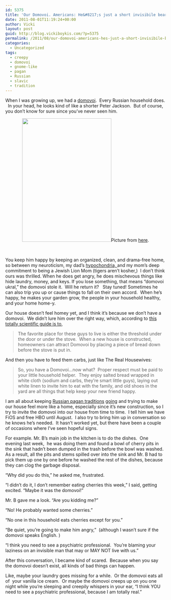 ```yaml
---
id: 5375
title: 'Our Domovoi. Americans: He&#8217;s just a short invisibile bearded dude that lives in your home, no biggie.'
date: 2011-08-01T11:19:24+00:00
author: Vicki
layout: post
guid: http://blog.vickiboykis.com/?p=5375
permalink: /2011/08/our-domovoi-americans-hes-just-a-short-invisibile-bearded-dude-that-lives-in-your-home-no-biggie/
categories:
  - Uncategorized
tags:
  - creepy
  - domovoi
  - gnome-like
  - pagan
  - Russian
  - slavic
  - tradition
---
```

When I was growing up, we had a <a href="http://en.wikipedia.org/wiki/Domovoi" target="_blank">domovoi</a>.  Every Russian household does.   In your head, he looks kind of like a shorter Peter Jackson.  But of course, you don&#8217;t know for sure since you&#8217;ve never seen him.

<p style="text-align: center;">
  <a href="http://blog.vickiboykis.com/wp-content/uploads/2011/07/domovoi.gif"><img class="aligncenter size-full wp-image-5376" title="domovoi" src="http://blog.vickiboykis.com/wp-content/uploads/2011/07/domovoi.gif" alt="" width="280" height="388" /></a>Picture from <a href="http://www.slavic.pitt.edu/" target="_blank">here</a>.
</p>

&nbsp;

You keep him happy by keeping an organized, clean, and drama-free home, so between my neuroticism, my dad&#8217;s <a href="http://blog.vickiboykis.com/2011/03/23/the-world-is-going-crazy-so-hopefully-reading-about-my-radon-problems-will-cheer-you-up/" target="_blank">hypochondria, </a>and my mom&#8217;s deep commitment to being a Jewish Lion Mom (tigers aren&#8217;t kosher,)  I don&#8217;t think ours was thrilled. When he does get angry, he does mischevous things like hide laundry, money, and keys. If you lose something, that means &#8220;domovoi ukral,&#8221; the domovoi stole it.  Will he return it?   Stay tuned! Sometimes he can also trip you up or cause things to fall on their own accord.  When he&#8217;s happy, he makes your garden grow, the people in your household healthy, and your home home-y.

Our house doesn&#8217;t feel homey yet, and I think it&#8217;s because we don&#8217;t have a domovoi.  We didn&#8217;t lure him over the right way, which, according to <a href="http://themagicalbuffet.com/blog1/2006/10/31/mommys-little-helper-the-domovoi/" target="_blank">this totally scientific guide is to</a>,

> The favorite place for these guys to live is either the threshold under the door or under the stove.  When a new house is constructed, homeowners can attract Domovoi by placing a piece of bread down before the stove is put in.

And then you have to feed them carbs, just like The Real Housewives:

> So, you have a Domovoi…now what?  Proper respect must be paid to your little household helper.  They enjoy salted bread wrapped in white cloth (sodium and carbs, they’re smart little guys), laying out white linen to invite him to eat with the family, and old shoes in the yard are all things that help keep your new friend happy.

I am all about keeping <a href="http://en.wikipedia.org/wiki/Slavic_mythology" target="_blank">Russian pagan traditions</a> <a href="http://www.wcprr.org/pdf/JAN06/JAN061220.pdf" target="_blank">going</a> and trying to make our house feel more like a home, especially since it&#8217;s new construction, so I try to invite the domovoi into our house from time to time.  I tell him we have FiOS and free HBO until August.  I also try to bring him up in conversation so he knows he&#8217;s needed.  It hasn&#8217;t worked yet, but there have been a couple of occasions where I&#8217;ve seen hopeful signs.

For example. Mr. B&#8217;s main job in the kitchen is to do the dishes.  One evening last week,  he was doing them and found a bowl of cherry pits in the sink that hadn&#8217;t been dumped in the trash before the bowl was washed. As a result, all the pits and stems spilled over into the sink and Mr. B had to pick them up one by one before he washed the rest of the dishes, because they can clog the garbage disposal.

&#8220;Why did you do this,&#8221; he asked me, frustrated.

&#8220;I didn&#8217;t do it, I don&#8217;t remember eating cherries this week,&#8221; I said, getting excited. &#8220;Maybe it was the domovoi!&#8221;

Mr. B gave me a look. &#8220;Are you kidding me?&#8221;

&#8220;No! He probably wanted some cherries.&#8221;

&#8220;No one in this household eats cherries except for you.&#8221;

&#8220;Be quiet, you&#8217;re going to make him angry,&#8221;  (although I wasn&#8217;t sure if the domovoi speaks English. )

&#8220;I think you need to see a psychiatric professional.  You&#8217;re blaming your laziness on an invisible man that may or MAY NOT live with us.&#8221;

After this conversation, I became kind of scared.  Because when you say the domovoi doesn&#8217;t exist, all kinds of bad things can happen.

Like, maybe your laundry goes missing for a while.  Or the domovoi eats all of  your vanilla ice cream.  Or maybe the domovoi creeps up on you one night while you&#8217;re sleeping and creepily whispers in your ear, &#8220;I think YOU need to see a psychiatric professional, because I am totally real.&#8221;

&nbsp;